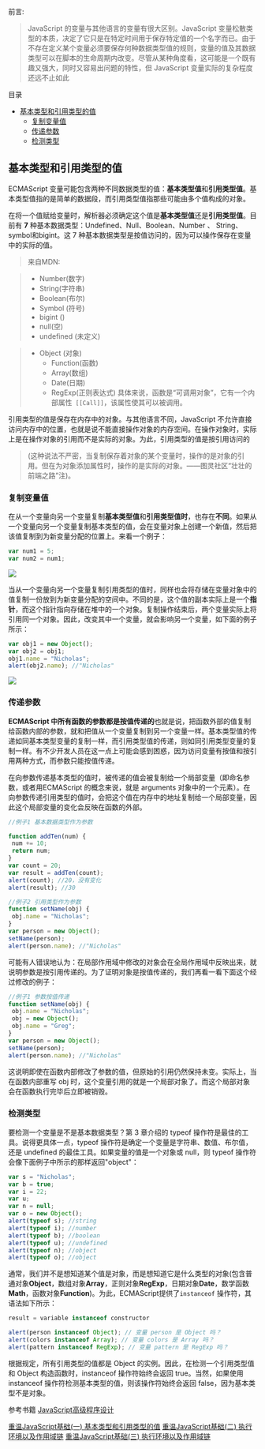 <!--
 * @Author: your name
 * @Date: 2020-02-15 15:34:33
 * @LastEditTime: 2020-03-14 12:31:55
 * @LastEditors: Please set LastEditors
 * @Description: In User Settings Edit
 * @FilePath: \RW 笔记\JavaScript笔记\变量、作用域、内存.md
 -->
前言:
>JavaScript 的变量与其他语言的变量有很大区别。JavaScript 变量松散类型的本质，决定了它只是在特定时间用于保存特定值的一个名字而已。由于不存在定义某个变量必须要保存何种数据类型值的规则，变量的值及其数据类型可以在脚本的生命周期内改变。尽管从某种角度看，这可能是一个既有趣又强大，同时又容易出问题的特性，但 JavaScript 变量实际的复杂程度还远不止如此


目录
<!-- TOC -->

- [基本类型和引用类型的值](#基本类型和引用类型的值)
  - [复制变量值](#复制变量值)
  - [传递参数](#传递参数)
  - [检测类型](#检测类型)

<!-- /TOC -->

## 基本类型和引用类型的值
ECMAScript 变量可能包含两种不同数据类型的值：**基本类型值**和**引用类型值**。基本类型值指的是简单的数据段，而引用类型值指那些可能由多个值构成的对象。

在将一个值赋给变量时，解析器必须确定这个值是**基本类型值**还是**引用类型值**。目前有 **7** 种基本数据类型：Undefined、Null、Boolean、Number 、 String、symbol和bigint。这 7 种基本数据类型是按值访问的，因为可以操作保存在变量中的实际的值。

>来自MDN:

> + Number(数字)
> + String(字符串)
> + Boolean(布尔)
> + Symbol (符号)
> + bigint ()
> + null(空)
> + undefined (未定义)

> + Object (对象)
>   - Function(函数) 
>   - Array(数组) 
>   - Date(日期) 
>   - RegExp(正则表达式) 
> 具体来说，函数是“可调用对象”，它有一个内部属性` [[Call]]`，该属性使其可以被调用。

引用类型的值是保存在内存中的对象。与其他语言不同，JavaScript 不允许直接访问内存中的位置，也就是说不能直接操作对象的内存空间。在操作对象时，实际上是在操作对象的引用而不是实际的对象。为此，引用类型的值是按引用访问的
>(这种说法不严密，当复制保存着对象的某个变量时，操作的是对象的引用。但在为对象添加属性时，操作的是实际的对象。——图灵社区“壮壮的前端之路”注)。

### 复制变量值
在从一个变量向另一个变量复制**基本类型值**和**引用类型值时**，也存在**不同**。如果从一个变量向另一个变量复制基本类型的值，会在变量对象上创建一个新值，然后把该值复制到为新变量分配的位置上。来看一个例子：
```js
var num1 = 5; 
var num2 = num1;
```
![](https://ae01.alicdn.com/kf/Uc2b8ddbdf68d44c690e730d7a3f038f55.png
)

当从一个变量向另一个变量复制引用类型的值时，同样也会将存储在变量对象中的值复制一份放到为新变量分配的空间中。不同的是，这个值的副本实际上是一个**指针**，而这个指针指向存储在堆中的一个对象。复制操作结束后，两个变量实际上将引用同一个对象。因此，改变其中一个变量，就会影响另一个变量，如下面的例子所示：
```js
var obj1 = new Object(); 
var obj2 = obj1; 
obj1.name = "Nicholas"; 
alert(obj2.name); //"Nicholas"
```
![](https://ae01.alicdn.com/kf/U114cee892cf14ba9b2e782cb6684af3bR.png
)

### 传递参数
**ECMAScript 中所有函数的参数都是按值传递的**也就是说，把函数外部的值复制给函数内部的参数，就和把值从一个变量复制到另一个变量一样。基本类型值的传递如同基本类型变量的复制一样，而引用类型值的传递，则如同引用类型变量的复制一样。有不少开发人员在这一点上可能会感到困惑，因为访问变量有按值和按引用两种方式，而参数只能按值传递。

在向参数传递基本类型的值时，被传递的值会被复制给一个局部变量（即命名参数，或者用ECMAScript 的概念来说，就是 arguments 对象中的一个元素）。在向参数传递引用类型的值时，会把这个值在内存中的地址复制给一个局部变量，因此这个局部变量的变化会反映在函数的外部。

```js
//例子1 基本数据类型作为参数

function addTen(num) { 
 num += 10; 
 return num; 
}
var count = 20; 
var result = addTen(count); 
alert(count); //20，没有变化
alert(result); //30

//例子2 引用类型作为参数
function setName(obj) { 
 obj.name = "Nicholas"; 
} 
var person = new Object(); 
setName(person); 
alert(person.name); //"Nicholas"
```
可能有人错误地认为：在局部作用域中修改的对象会在全局作用域中反映出来，就说明参数是按引用传递的。为了证明对象是按值传递的，我们再看一看下面这个经过修改的例子：
```js
//例子1 参数按值传递
function setName(obj) { 
 obj.name = "Nicholas"; 
 obj = new Object(); 
 obj.name = "Greg"; 
} 
var person = new Object(); 
setName(person); 
alert(person.name); //"Nicholas"

```
这说明即使在函数内部修改了参数的值，但原始的引用仍然保持未变。实际上，当在函数内部重写 obj 时，这个变量引用的就是一个局部对象了。而这个局部对象会在函数执行完毕后立即被销毁。

###  检测类型
要检测一个变量是不是基本数据类型？第 3 章介绍的 typeof 操作符是最佳的工具。说得更具体一点，typeof 操作符是确定一个变量是字符串、数值、布尔值，还是 undefined 的最佳工具。如果变量的值是一个对象或 null，则 typeof 操作符会像下面例子中所示的那样返回"object"：
```js
var s = "Nicholas"; 
var b = true; 
var i = 22; 
var u; 
var n = null; 
var o = new Object(); 
alert(typeof s); //string 
alert(typeof i); //number 
alert(typeof b); //boolean 
alert(typeof u); //undefined 
alert(typeof n); //object 
alert(typeof o); //object
```
通常，我们并不是想知道某个值是对象，而是想知道它是什么类型的对象(包含普通对象**Object**，数组对象**Array**，正则对象**RegExp**，日期对象**Date**，数学函数**Math**，函数对象**Function**)。为此，ECMAScript提供了```instanceof``` 操作符，其语法如下所示：
```js
result = variable instanceof constructor

alert(person instanceof Object); // 变量 person 是 Object 吗？
alert(colors instanceof Array); // 变量 colors 是 Array 吗？
alert(pattern instanceof RegExp); // 变量 pattern 是 RegExp 吗？
```
根据规定，所有引用类型的值都是 Object 的实例。因此，在检测一个引用类型值和 Object 构造函数时，instanceof 操作符始终会返回 true。当然，如果使用 instanceof 操作符检测基本类型的值，则该操作符始终会返回 false，因为基本类型不是对象。


参考书籍 [JavaScript高级程序设计](https://www.ituring.com.cn/book/946/)


[重温JavaScript基础(一) 基本类型和引用类型的值](https://www.cnblogs.com/riwang/p/12389433.html) 
[重温JavaScript基础(二) 执行环境以及作用域链](https://www.cnblogs.com/riwang/p/12390247.html) 
[重温JavaScript基础(三) 执行环境以及作用域链](https://www.cnblogs.com/riwang/p/12390558.html) 